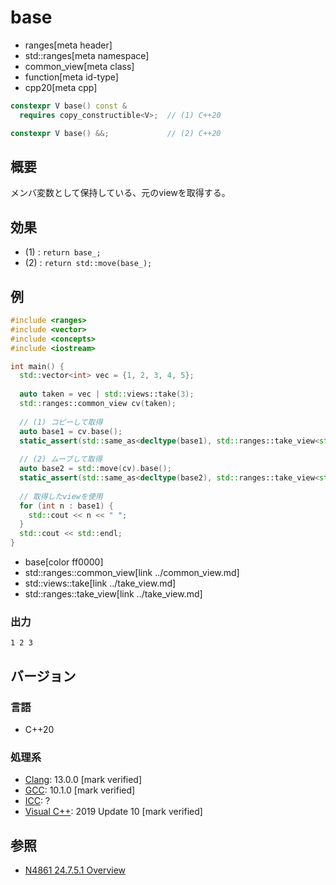 # base
* ranges[meta header]
* std::ranges[meta namespace]
* common_view[meta class]
* function[meta id-type]
* cpp20[meta cpp]

```cpp
constexpr V base() const &
  requires copy_constructible<V>;  // (1) C++20

constexpr V base() &&;             // (2) C++20
```

## 概要

メンバ変数として保持している、元のviewを取得する。

## 効果

- (1) : `return base_;`
- (2) : `return std::move(base_);`

## 例
```cpp example
#include <ranges>
#include <vector>
#include <concepts>
#include <iostream>

int main() {
  std::vector<int> vec = {1, 2, 3, 4, 5};
  
  auto taken = vec | std::views::take(3);
  std::ranges::common_view cv(taken);
  
  // (1) コピーして取得
  auto base1 = cv.base();
  static_assert(std::same_as<decltype(base1), std::ranges::take_view<std::ranges::ref_view<std::vector<int>>>>);
  
  // (2) ムーブして取得
  auto base2 = std::move(cv).base();
  static_assert(std::same_as<decltype(base2), std::ranges::take_view<std::ranges::ref_view<std::vector<int>>>>);
  
  // 取得したviewを使用
  for (int n : base1) {
    std::cout << n << " ";
  }
  std::cout << std::endl;
}
```
* base[color ff0000]
* std::ranges::common_view[link ../common_view.md]
* std::views::take[link ../take_view.md]
* std::ranges::take_view[link ../take_view.md]

### 出力
```
1 2 3 
```

## バージョン
### 言語
- C++20

### 処理系
- [Clang](/implementation.md#clang): 13.0.0 [mark verified]
- [GCC](/implementation.md#gcc): 10.1.0 [mark verified]
- [ICC](/implementation.md#icc): ?
- [Visual C++](/implementation.md#visual_cpp): 2019 Update 10 [mark verified]

## 参照
- [N4861 24.7.5.1 Overview](https://timsong-cpp.github.io/cppwp/n4861/range.common.view)
